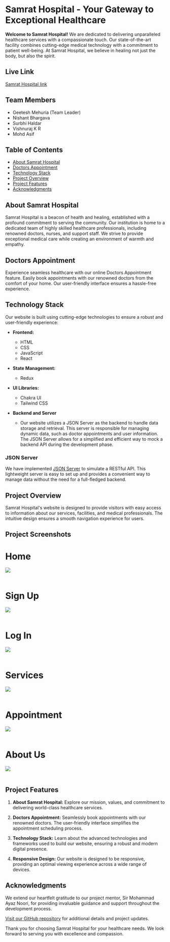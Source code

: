 # Samrat Hospital - Your Gateway to Exceptional Healthcare

**Welcome to Samrat Hospital!** We are dedicated to delivering unparalleled healthcare services with a compassionate touch. Our state-of-the-art facility combines cutting-edge medical technology with a commitment to patient well-being. At Samrat Hospital, we believe in healing not just the body, but also the spirit.

## Live Link
<a href="https://c-sharp-samrat.vercel.app/">Samrat Hospital link</a>

## Team Members

- Geetesh Mehuria (Team Leader)
- Nishant Bhargava
- Surbhi Haldar
- Vishnuraj K R
- Mohd Asif

## Table of Contents

- [About Samrat Hospital](#about-samrat-hospital)
- [Doctors Appointment](#doctors-appointment)
- [Technology Stack](#technology-stack)
- [Project Overview](#project-overview)
- [Project Features](#project-features)
- [Acknowledgments](#acknowledgments)


## About Samrat Hospital

Samrat Hospital is a beacon of health and healing, established with a profound commitment to serving the community. Our institution is home to a dedicated team of highly skilled healthcare professionals, including renowned doctors, nurses, and support staff. We strive to provide exceptional medical care while creating an environment of warmth and empathy.

## Doctors Appointment

Experience seamless healthcare with our online Doctors Appointment feature. Easily book appointments with our renowned doctors from the comfort of your home. Our user-friendly interface ensures a hassle-free experience.

## Technology Stack

Our website is built using cutting-edge technologies to ensure a robust and user-friendly experience:

- **Frontend:**
  - HTML
  - CSS
  - JavaScript
  - React

- **State Management:**
  - Redux

- **UI Libraries:**
  - Chakra UI
  - Tailwind CSS

- **Backend and Server**
  - Our website utilizes a JSON Server as the backend to handle data storage and retrieval. This server is responsible for managing dynamic data, such as doctor appointments and user 
    information. The JSON Server allows for a simplified and efficient way to mock a backend API during the development phase.

### JSON Server

We have implemented [JSON Server](https://mock-api-39gi.onrender.com/) to simulate a RESTful API. This lightweight server is easy to set up and provides a convenient way to manage data without the need for a full-fledged backend.

## Project Overview

Samrat Hospital's website is designed to provide visitors with easy access to information about our services, facilities, and medical professionals. The intuitive design ensures a smooth navigation experience for users.

## Project Screenshots 
# Home
<img src="https://github.com/geeteshmehuria/c-sharp-samrat-2345/assets/70647591/5c4304de-6ada-44f6-a074-3be63d9df3b3">
<br></br>

# Sign Up
<img src="https://github.com/geeteshmehuria/c-sharp-samrat-2345/assets/70647591/f729bca4-1a53-4cc8-aed9-c4547d9f37a4">
<br></br>

# Log In
<img src="https://github.com/geeteshmehuria/c-sharp-samrat-2345/assets/70647591/798ee332-b302-4198-83ad-cbaa58701ab1">
<br></br>

# Services
<img src="https://github.com/geeteshmehuria/c-sharp-samrat-2345/assets/70647591/34375dab-3af3-409f-95bc-203871a6d799">
<br></br>

# Appointment 
<img src="https://github.com/geeteshmehuria/c-sharp-samrat-2345/assets/70647591/868f24ee-7fa6-4fd5-bd27-65ba27597517">
<br></br>

# About Us
<img src="https://github.com/geeteshmehuria/c-sharp-samrat-2345/assets/70647591/b5888795-db5e-4cb0-a0cf-9afa0079caf0">
<br></br>

## Project Features

1. **About Samrat Hospital:** Explore our mission, values, and commitment to delivering world-class healthcare services.

2. **Doctors Appointment:** Seamlessly book appointments with our renowned doctors. The user-friendly interface simplifies the appointment scheduling process.

3. **Technology Stack:** Learn about the advanced technologies and frameworks used to build our website, ensuring a robust and modern digital presence.

4. **Responsive Design:** Our website is designed to be responsive, providing an optimal viewing experience across a wide range of devices.



## Acknowledgments

We extend our heartfelt gratitude to our project mentor, Sir Mohammad Ayaz Noori, for providing invaluable guidance and support throughout the development process.

[Visit our GitHub repository](https://github.com/geeteshmehuria/c-sharp-samrat-2345) for additional details and project updates.

Thank you for choosing Samrat Hospital for your healthcare needs. We look forward to serving you with excellence and compassion.
